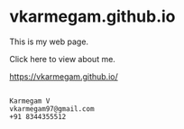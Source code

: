 # vkarmegam.github.io

This is my web page.

Click here to view about me.

https://vkarmegam.github.io/
~~~~~~~~~~~~~~~~~~~~~~~~~

Karmegam V
vkarmegam97@gmail.com
+91 8344355512
~~~~~~~~~~~~~~~~~~~~~~~~~
